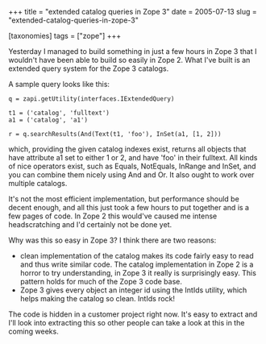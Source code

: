 +++
title = "extended catalog queries in Zope 3"
date = 2005-07-13
slug = "extended-catalog-queries-in-zope-3"

[taxonomies]
tags = ["zope"]
+++

Yesterday I managed to build something in just a few hours in Zope 3
that I wouldn't have been able to build so easily in Zope 2. What I've
built is an extended query system for the Zope 3 catalogs.

A sample query looks like this:

    q = zapi.getUtility(interfaces.IExtendedQuery)

    t1 = ('catalog', 'fulltext')
    a1 = ('catalog', 'a1')

    r = q.searchResults(And(Text(t1, 'foo'), InSet(a1, [1, 2]))

which, providing the given catalog indexes exist, returns all objects
that have attribute a1 set to either 1 or 2, and have 'foo' in their
fulltext. All kinds of nice operators exist, such as Equals, NotEquals,
InRange and InSet, and you can combine them nicely using And and Or. It
also ought to work over multiple catalogs.

It's not the most efficient implementation, but performance should be
decent enough, and all this just took a few hours to put together and is
a few pages of code. In Zope 2 this would've caused me intense
headscratching and I'd certainly not be done yet.

Why was this so easy in Zope 3? I think there are two reasons:

- clean implementation of the catalog makes its code fairly easy to read
  and thus write similar code. The catalog implementation in Zope 2 is a
  horror to try understanding, in Zope 3 it really is surprisingly easy.
  This pattern holds for much of the Zope 3 code base.
- Zope 3 gives every object an integer id using the IntIds utility,
  which helps making the catalog so clean. IntIds rock!

The code is hidden in a customer project right now. It's easy to extract
and I'll look into extracting this so other people can take a look at
this in the coming weeks.
